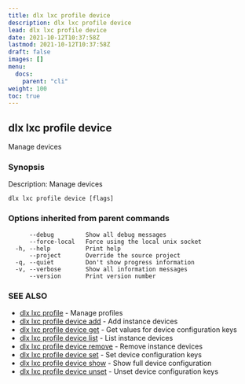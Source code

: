 ```yaml
---
title: dlx lxc profile device
description: dlx lxc profile device
lead: dlx lxc profile device
date: 2021-10-12T10:37:58Z
lastmod: 2021-10-12T10:37:58Z
draft: false
images: []
menu:
  docs:
    parent: "cli"
weight: 100
toc: true
---
```

## dlx lxc profile device

Manage devices

### Synopsis

Description:
  Manage devices



```
dlx lxc profile device [flags]
```

### Options inherited from parent commands

```
      --debug         Show all debug messages
      --force-local   Force using the local unix socket
  -h, --help          Print help
      --project       Override the source project
  -q, --quiet         Don't show progress information
  -v, --verbose       Show all information messages
      --version       Print version number
```

### SEE ALSO

* [dlx lxc profile](/docs/cmd/dlx_lxc_profile)	 - Manage profiles
* [dlx lxc profile device add](/docs/cmd/dlx_lxc_profile_device_add)	 - Add instance devices
* [dlx lxc profile device get](/docs/cmd/dlx_lxc_profile_device_get)	 - Get values for device configuration keys
* [dlx lxc profile device list](/docs/cmd/dlx_lxc_profile_device_list)	 - List instance devices
* [dlx lxc profile device remove](/docs/cmd/dlx_lxc_profile_device_remove)	 - Remove instance devices
* [dlx lxc profile device set](/docs/cmd/dlx_lxc_profile_device_set)	 - Set device configuration keys
* [dlx lxc profile device show](/docs/cmd/dlx_lxc_profile_device_show)	 - Show full device configuration
* [dlx lxc profile device unset](/docs/cmd/dlx_lxc_profile_device_unset)	 - Unset device configuration keys

